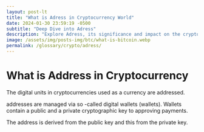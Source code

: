 ```yaml
---
layout: post-lt
title: "What is Adress in Cryptocurrency World"
date: 2024-01-30 23:59:19 -0500
subtitle: "Deep Dive into Adress"
description: "Explore Adress, its significance and impact on the crypto ecosystem, providing key insights and understanding."
image: /assets/img/posts-img/btc/what-is-bitcoin.webp
permalink: /glossary/crypto/adress/
---
```


<h1>What is Address in Cryptocurrency</h1>

<p> The digital units in cryptocurrencies used as a currency are addressed. </p>
<p> addresses are managed via so -called digital wallets (wallets). Wallets contain a public and a private cryptographic key to approving payments. </p>
<p> The address is derived from the public key and this from the private key. </p>
